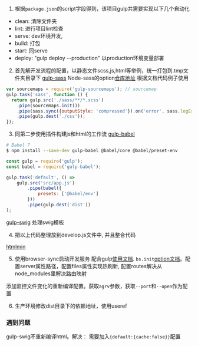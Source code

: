 1. 根据`package.json`的script字段得到，该项目gulp共需要实现以下几个自动化
* clean: 清除文件夹
* lint: 进行项目lint检查
* serve: dev环境开发,
* build: 打包
* start: 同serve
* deploy: "gulp deploy --production" 以production环境变量部署


2. 首先解开发流程的配置，以静态文件scss,js,html等举例，统一打包到.tmp文件夹目录下
  [gulp-sass](https://www.npmjs.com/package/gulp-sass)
  Node-sass的option[仓库地址](https://github.com/sass/node-sass#options)
  根据文档代码例子使用
  ```js
  var sourcemaps = require('gulp-sourcemaps'); // sourcemap
  gulp.task('sass', function () {
    return gulp.src('./sass/**/*.scss')
      .pipe(sourcemaps.init())
      .pipe(sass.sync({outputStyle: 'compressed'}).on('error', sass.logError))
      .pipe(gulp.dest('./css'));
  });
  ```

3. 同第二步使用插件构建js和html的工作流
  [gulp-babel](https://www.npmjs.com/package/gulp-babel)

  ```sh
  # Babel 7
  $ npm install --save-dev gulp-babel @babel/core @babel/preset-env
  ```

  ```js
  const gulp = require('gulp');
  const babel = require('gulp-babel');
  
  gulp.task('default', () =>
      gulp.src('src/app.js')
          .pipe(babel({
              presets: ['@babel/env']
          }))
          .pipe(gulp.dest('dist'))
  );
  ```
  [gulp-swig](https://github.com/colynb/gulp-swig#readme)
  处理swig模板

4. 把以上代码整理放到develop.js文件中, 并且整合代码

  [htmlmin](https://github.com/jonschlinkert/gulp-htmlmin)


5. 使用browser-sync启动开发服务
    配合gulp[使用文档](https://browsersync.io/docs/gulp).
    `bs.init`[option文档](https://browsersync.io/docs/options)。配置server属性路径，配置files属性实现热刷新, 配置routes解决从node_modules里解决路由映射

  添加监控文件变化的重新编译配置。获取`agrv`参数，获取`--port`和`--open`作为配置

6. 生产环境修改dist目录下的依赖地址，使用useref

### 遇到问题

gulp-swig不重新编译html。解决： 需要加入`{default:{cache:false}}`配置

